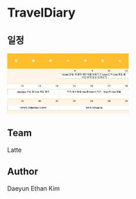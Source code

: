 # TravelDiary

## 일정
<img src="https://github.com/BoostCamp/TravelDiary/blob/master/Image/%EC%9D%BC%EC%A0%95.png" width="280">

## Team
Latte

## Author
Daeyun Ethan Kim
